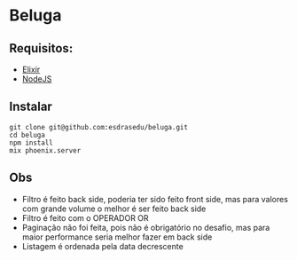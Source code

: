 # Beluga

## Requisitos:

- [Elixir](elixir-lang.org)
- [NodeJS](https://nodejs.org)

## Instalar
```shell
git clone git@github.com:esdrasedu/beluga.git
cd beluga
npm install
mix phoenix.server
```

## Obs
- Filtro é feito back side, poderia ter sido feito front side, mas para valores com grande volume o melhor é ser feito back side
- Filtro é feito com o OPERADOR OR
- Paginação não foi feita, pois não é obrigatório no desafio, mas para maior performance seria melhor fazer em back side
- Listagem é ordenada pela data decrescente 